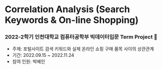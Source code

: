 # Correlation Analysis (Search Keywords & On-line Shopping)

### 2022-2학기 인천대학교 컴퓨터공학부 빅데이터입문 Term Project 💫

* 주제: 포털사이트 검색 키워드와 실제 온라인 쇼핑 구매 품목 사이의 상관관계
* 기간: 2022.09.15 ~ 2022.11.24
* 참여 인원: 박혜인
